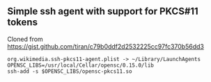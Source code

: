 ## Simple ssh agent with support for PKCS#11 tokens

Cloned from https://gist.github.com/tiran/c79b0ddf2d2532225cc97fc370b56dd3

    org.wikimedia.ssh-pkcs11-agent.plist -> ~/Library/LaunchAgents
    OPENSC_LIBS=/usr/local/Cellar/opensc/0.15.0/lib
    ssh-add -s $OPENSC_LIBS/opensc-pkcs11.so

